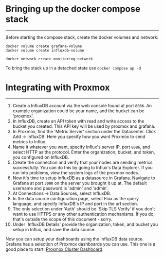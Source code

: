 # Bringing up the docker compose stack
---
Before starting the compose stack, create the docker volumes and network:
```
docker volume create grafana-volume
docker volume create influxdb-volume

docker network create monitoring_network
```

To bring the stack up in a detached state use `docker compose up -d`

# Integrating with Proxmox
---
1. Create a InfluxDB account via the web console found at port `8086`. An example organization could be your name, and the bucket can be 'proxmox'.
2. In InfluxDB, create an API token with read and write access to the bucket you created. This API key will be used by proxmox and grafana.
3. In Proxmox, find the 'Metric Server' section under the Datacenter. Click Add -> InfluxDB. Here you specify how you want Proxmox to send metrics to Influx.
4. Name it whatever you want, specify Influx's server IP, port `8086`, and select HTTP as the protocol. Enter the organization, bucket, and token, you configured on InfluxDB.
5. Create the connection and verify that your nodes are sending metrics successfully. You can do this by going to Influx's Data Explorer. If you run into problems, view the system logs of the proxmox nodes.
6. Now it's time to setup InfluxDB as a datasource in Grafana. Navigate to Grafana at port `3000` on the server you brought it up at. The default username and password is 'admin' and 'admin'.
7. At Connections -> Data Sources, select InfluxDB.
8. In the data source configuration page, select Flux as the query language, and specify InfluxDB's IP and port in the url section.
9. The only selection under 'Auth' should be 'Skip TLS Verify' if you don't want to use HTTPS or any other authentication mechanisms. If you do, that's outside the scope of this document - sorry.
10. Under 'InfluxDB Details' provide the organization, token, and bucket you setup in Influx, and save the data source.

Now you can setup your dashboards using the InfluxDB data source. Grafana has a selection of Proxmox dashboards you can use. This one is a good place to start: [Proxmox Cluster Dashboard](https://grafana.com/grafana/dashboards/15356-proxmox-cluster-flux/)
